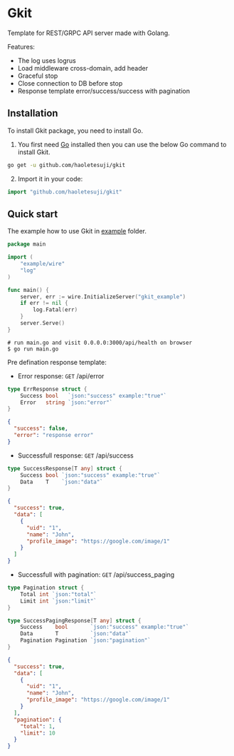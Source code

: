 # Gkit

Template for REST/GRPC API server made with Golang.

Features:

- The log uses logrus
- Load middleware cross-domain, add header
- Graceful stop
- Close connection to DB before stop
- Response template error/success/success with pagination

## Installation

To install Gkit package, you need to install Go.

1. You first need [Go](https://golang.org/) installed then you can use the below Go command to install Gkit.

```sh
go get -u github.com/haoletesuji/gkit
```

2. Import it in your code:

```go
import "github.com/haoletesuji/gkit"
```

## Quick start

The example how to use Gkit in [example](./example/) folder.

```go
package main

import (
	"example/wire"
	"log"
)

func main() {
	server, err := wire.InitializeServer("gkit_example")
	if err != nil {
		log.Fatal(err)
	}
	server.Serve()
}

```

```
# run main.go and visit 0.0.0.0:3000/api/health on browser
$ go run main.go
```

Pre defination response template:

- Error response: `GET` /api/error

```go
type ErrResponse struct {
	Success bool   `json:"success" example:"true"`
	Error   string `json:"error"`
}
```

```json
{
  "success": false,
  "error": "response error"
}
```

- Successfull response: `GET` /api/success

```go
type SuccessResponse[T any] struct {
	Success bool `json:"success" example:"true"`
	Data    T    `json:"data"`
}
```

```json
{
  "success": true,
  "data": [
    {
      "uid": "1",
      "name": "John",
      "profile_image": "https://google.com/image/1"
    }
  ]
}
```

- Successfull with pagination: `GET` /api/success_paging

```go
type Pagination struct {
	Total int `json:"total"`
	Limit int `json:"limit"`
}

type SuccessPagingResponse[T any] struct {
	Success    bool       `json:"success" example:"true"`
	Data       T          `json:"data"`
	Pagination Pagination `json:"pagination"`
}
```

```json
{
  "success": true,
  "data": [
    {
      "uid": "1",
      "name": "John",
      "profile_image": "https://google.com/image/1"
    }
  ],
  "pagination": {
    "total": 1,
    "limit": 10
  }
}
```
